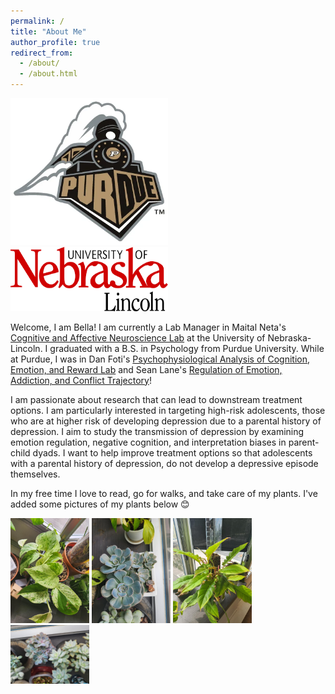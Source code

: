 ```yaml
---
permalink: /
title: "About Me"
author_profile: true
redirect_from: 
  - /about/
  - /about.html
---
```


<img src='/images/purduelogo.jpeg' width="50%">  <img src='/images/unllogo.png' width="50%">

Welcome, I am Bella! I am currently a Lab Manager in Maital Neta's [Cognitive and Affective Neuroscience Lab](https://canlab.unl.edu/) at the University of Nebraska-Lincoln. I graduated with a B.S. in Psychology from Purdue University. While at Purdue, I was in Dan Foti's [Psychophysiological Analysis of Cognition, Emotion, and Reward Lab](https://www.pacer-lab.com/) and Sean Lane's [Regulation of Emotion, Addiction, and Conflict Trajectory](https://reactlab.wixsite.com/reactlab)! 


I am passionate about research that can lead to downstream treatment options. I am particularly interested in targeting high-risk adolescents, those who are at higher risk of developing depression due to a parental history of depression. I aim to study the transmission of depression by examining emotion regulation, negative cognition, and interpretation biases in parent-child dyads. I want to help improve treatment options so that adolescents with a parental history of depression, do not develop a depressive episode themselves.



In my free time I love to read, go for walks, and take care of my plants. I've added some pictures of my plants below 😊

<img src='/images/pothos1.jpg' width="25%">  <img src='/images/succulent1.jpg' width="25%">  <img src='/images/philodendron1.jpg' width="25%">   <img src='/images/succulent2.jpg' width="25%">

